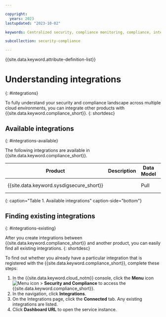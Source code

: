 ```yaml
---

copyright:
  years: 2023
lastupdated: "2023-10-02"

keywords: Centralized security, compliance monitoring, compliance, integration

subcollection: security-compliance

---
```


{{site.data.keyword.attribute-definition-list}}


# Understanding integrations
{: #integrations}

To fully understand your security and compliance landscape across multiple cloud environments, you can integrate other products with {{site.data.keyword.compliance_short}}.
{: shortdesc}




## Available integrations
{: #integrations-available}

The following integrations are available in {{site.data.keyword.compliance_short}}.


| Product | Description | Data Model | Getting started |
|---------|-------------|------------|-----------------|
| {{site.data.keyword.sysdigsecure_short}} |  | Pull | [![Note icon](../../icons/note_icon.svg)](/docs/security-compliance?topic=security-compliance-setup-workload-protection) |
{: caption="Table 1. Available integrations" caption-side="bottom"}


## Finding existing integrations
{: #integrations-existing}

After you create integrations between {{site.data.keyword.compliance_short}} and another product, you can easily find all existing integrations.
{: shortdesc}

To find out whether you already have a particular integration that is registered with the {{site.data.keyword.compliance_short}}, complete these steps:

1. In the {{site.data.keyword.cloud_notm}} console, click the **Menu** icon ![Menu icon](../../icons/icon_hamburger.svg) > **Security and Compliance** to access the {{site.data.keyword.compliance_short}}.
1. In the navigation, click **Integrations**.
1. On the Integrations page, click the **Connected** tab. Any existing integrations are listed.
1. Click **Dashboard URL** to open the service instance.
